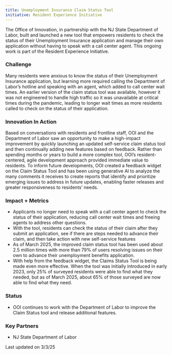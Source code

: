 ```yaml
---
title: Unemployment Insurance Claim Status Tool
initiative: Resident Experience Initiative
---
```


The Office of Innovation, in partnership with the NJ State Department of Labor, built and launched a new tool that empowers residents to check the status of their Unemployment Insurance application and manage their own application without having to speak with a call center agent. This ongoing work is part of the Resident Experience Initiative.  

### Challenge  

Many residents were anxious to know the status of their Unemployment Insurance application, but learning more required calling the Department of Labor’s hotline and speaking with an agent, which added to call center wait times. An earlier version of the claim status tool was available, however it was not engineered to handle high traffic so it was unavailable at critical times during the pandemic, leading to longer wait times as more residents called to check on the status of their application.   

### Innovation In Action

Based on conversations with residents and frontline staff, OOI and the Department of Labor saw an opportunity to make a high-impact improvement by quickly launching an updated self-service claim status tool and then continually adding new features based on feedback. Rather than spending months or years to build a more complex tool, OOI’s resident-centered, agile development approach provided immediate value to residents. To inform future developments, OOI created a feedback widget on the Claim Status Tool and has been using generative AI to analyze the many comments it receives to create reports that identify and prioritize emerging issues to address in future updates, enabling faster releases and greater responsiveness to residents’ needs. 

### Impact \+ Metrics

* Applicants no longer need to speak with a call center agent to check the status of their application, reducing call center wait times and freeing agents to address other questions.  
* With the tool, residents can check the status of their claim after they submit an application, see if there are steps needed to advance their claim, and then take action with new self-service features  
* As of March 2025, the improved claim status tool has been used about 2.5 million times with more than 79% of users resolving issues on their own to advance their unemployment benefits application.   
* With help from the feedback widget, the Claims Status Tool is being made even more effective. When the tool was initially introduced in early 2023, only 25% of surveyed residents were able to find what they needed, but as of March 2025, about 65% of those surveyed are now able to find what they need.  

### Status

* OOI continues to work with the Department of Labor to improve the Claim Status tool and release additional features. 

### Key Partners

* NJ State Department of Labor

Last updated on 3/3/25  
